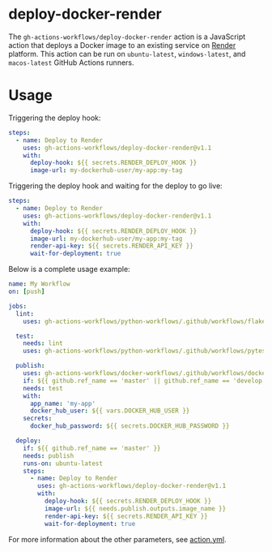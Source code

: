 # deploy-docker-render

The `gh-actions-workflows/deploy-docker-render` action is a JavaScript action that deploys a Docker image to an existing service on [Render](https://render.com) platform. This action can be run on `ubuntu-latest`, `windows-latest`, and `macos-latest` GitHub Actions runners.

# Usage

Triggering the deploy hook:
```yaml
steps:
  - name: Deploy to Render
    uses: gh-actions-workflows/deploy-docker-render@v1.1
    with:
      deploy-hook: ${{ secrets.RENDER_DEPLOY_HOOK }}
      image-url: my-dockerhub-user/my-app:my-tag
```

Triggering the deploy hook and waiting for the deploy to go live:
```yaml
steps:
  - name: Deploy to Render
    uses: gh-actions-workflows/deploy-docker-render@v1.1
    with:
      deploy-hook: ${{ secrets.RENDER_DEPLOY_HOOK }}
      image-url: my-dockerhub-user/my-app:my-tag
      render-api-key: ${{ secrets.RENDER_API_KEY }}
      wait-for-deployment: true
```

Below is a complete usage example:
```yaml
name: My Workflow
on: [push]

jobs:
  lint:
    uses: gh-actions-workflows/python-workflows/.github/workflows/flake8.yaml@master

  test:
    needs: lint
    uses: gh-actions-workflows/python-workflows/.github/workflows/pytest.yaml@master

  publish:
    uses: gh-actions-workflows/docker-workflows/.github/workflows/docker-publish.yaml@master
    if: ${{ github.ref_name == 'master' || github.ref_name == 'develop'}}
    needs: test
    with:
      app_name: 'my-app'
      docker_hub_user: ${{ vars.DOCKER_HUB_USER }}
    secrets:
      docker_hub_password: ${{ secrets.DOCKER_HUB_PASSWORD }}

  deploy:
    if: ${{ github.ref_name == 'master' }}
    needs: publish
    runs-on: ubuntu-latest
    steps:
      - name: Deploy to Render
        uses: gh-actions-workflows/deploy-docker-render@v1.1
        with:
          deploy-hook: ${{ secrets.RENDER_DEPLOY_HOOK }}
          image-url: ${{ needs.publish.outputs.image_name }}
          render-api-key: ${{ secrets.RENDER_API_KEY }}
          wait-for-deployment: true
```

For more information about the other parameters, see [action.yml](https://github.com/gh-actions-workflows/deploy-docker-render/blob/master/action.yml).
